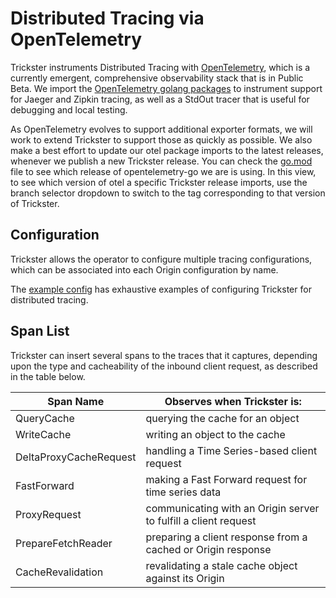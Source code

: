 # Distributed Tracing via OpenTelemetry

Trickster instruments Distributed Tracing with [OpenTelemetry](http://opentelemetry.io/), which is a currently emergent, comprehensive observability stack that is in Public Beta. We import the [OpenTelemetry golang packages](https://github.com/open-telemetry/opentelemetry-go) to instrument support for Jaeger and Zipkin tracing, as well as a StdOut tracer that is useful for debugging and local testing.

As OpenTelemetry evolves to support additional exporter formats, we will work to extend Trickster to support those as quickly as possible. We also make a best effort to update our otel package imports to the latest releases, whenever we publish a new Trickster release. You can check the [go.mod](../go.mod) file to see which release of opentelemetry-go we are is using. In this view, to see which version of otel a specific Trickster release imports, use the branch selector dropdown to switch to the tag corresponding to that version of Trickster.

## Configuration

Trickster allows the operator to configure multiple tracing configurations, which can be associated into each Origin configuration by name.

The [example config](../cmd/trickster/conf/example.conf) has exhaustive examples of configuring Trickster for distributed tracing.

## Span List

Trickster can insert several spans to the traces that it captures, depending upon the type and cacheability of the inbound client request, as described in the table below.

| Span Name              | Observes when Trickster is: |
| ---------------------- | ------------- |
| QueryCache             | querying the cache for an object |
| WriteCache             | writing an object to the cache |
| DeltaProxyCacheRequest | handling a Time Series-based client request |
| FastForward            | making a Fast Forward request for time series data |
| ProxyRequest           | communicating with an Origin server to fulfill a client request |
| PrepareFetchReader     | preparing a client response from a cached or Origin response |
| CacheRevalidation      | revalidating a stale cache object against its Origin |
